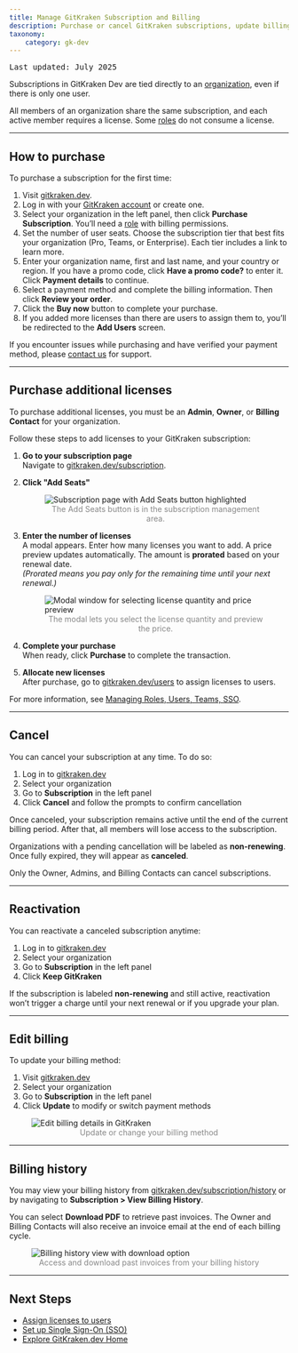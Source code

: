 ```yaml
---
title: Manage GitKraken Subscription and Billing
description: Purchase or cancel GitKraken subscriptions, update billing info, and download past invoices. 
taxonomy:
    category: gk-dev
---
```


<kbd>Last updated: July 2025</kbd>

Subscriptions in GitKraken Dev are tied directly to an [organization](/gk-dev/gk-dev-organization/), even if there is only one user.

All members of an organization share the same subscription, and each active member requires a license. Some [roles](/gk-dev/gk-dev-organization/#roles) do not consume a license.

***

## How to purchase

To purchase a subscription for the first time:

1. Visit [gitkraken.dev](https://gitkraken.dev?source=help_center&product=gitkraken_dot_dev).
2. Log in with your [GitKraken account](/gk-dev/gk-dev-account/) or create one.
3. Select your organization in the left panel, then click **Purchase Subscription**. You’ll need a [role](/gk-dev/gk-dev-organization/#roles) with billing permissions.
4. Set the number of user seats. Choose the subscription tier that best fits your organization (Pro, Teams, or Enterprise). Each tier includes a link to learn more.
5. Enter your organization name, first and last name, and your country or region. If you have a promo code, click **Have a promo code?** to enter it. Click **Payment details** to continue.
6. Select a payment method and complete the billing information. Then click **Review your order**.
7. Click the **Buy now** button to complete your purchase.
8. If you added more licenses than there are users to assign them to, you’ll be redirected to the **Add Users** screen.

<div class='callout callout--info'>
    <p>If you encounter issues while purchasing and have verified your payment method, please <a href="https://www.gitkraken.com/billing-issues">contact us</a> for support.</p>
</div>

***

## Purchase additional licenses

To purchase additional licenses, you must be an **Admin**, **Owner**, or **Billing Contact** for your organization.

Follow these steps to add licenses to your GitKraken subscription:

1. **Go to your subscription page**  
   Navigate to [gitkraken.dev/subscription](https://gitkraken.dev/subscription?source=help_center&product=gitkraken_dot_dev).

2. **Click "Add Seats"**  

   <figure>
     <img src="/wp-content/uploads/gk-dev-subscription-add-seats-2025.png" srcset="/wp-content/uploads/gk-dev-subscription-add-seats-2025@2x.png" class="img-bordered center help-center-img" alt="Subscription page with Add Seats button highlighted" style="display: block; margin: 0 auto;">
     <figcaption style="color: #888; text-align: center;">The Add Seats button is in the subscription management area.</figcaption>
   </figure>

3. **Enter the number of licenses**  
   A modal appears. Enter how many licenses you want to add. A price preview updates automatically. The amount is **prorated** based on your renewal date.  
   *(Prorated means you pay only for the remaining time until your next renewal.)*

   <figure>
     <img src="/wp-content/uploads/gk-dev-purchase-licenses-2025.png" srcset="/wp-content/uploads/gk-dev-purchase-licenses-2025@2x.png" class="img-bordered center help-center-img" alt="Modal window for selecting license quantity and price preview" style="display: block; margin: 0 auto;">
     <figcaption style="color: #888; text-align: center;">The modal lets you select the license quantity and preview the price.</figcaption>
   </figure>

4. **Complete your purchase**  
   When ready, click **Purchase** to complete the transaction.

5. **Allocate new licenses**  
   After purchase, go to [gitkraken.dev/users](https://gitkraken.dev/users?source=help_center&product=gitkraken_dot_dev) to assign licenses to users.

For more information, see [Managing Roles, Users, Teams, SSO](https://help.gitkraken.com/gk-dev/gk-dev-organization/).


***

## Cancel

You can cancel your subscription at any time. To do so:

1. Log in to [gitkraken.dev](https://gitkraken.dev/?source=help_center&product=gitkraken_dot_dev)
2. Select your organization
3. Go to **Subscription** in the left panel
4. Click **Cancel** and follow the prompts to confirm cancellation

Once canceled, your subscription remains active until the end of the current billing period. After that, all members will lose access to the subscription.

Organizations with a pending cancellation will be labeled as **non-renewing**. Once fully expired, they will appear as **canceled**.

<div class='callout callout--info'>
    <p>Only the Owner, Admins, and Billing Contacts can cancel subscriptions.</p>
</div>

***

## Reactivation

You can reactivate a canceled subscription anytime:

1. Log in to [gitkraken.dev](https://gitkraken.dev/?source=help_center&product=gitkraken_dot_dev)
2. Select your organization
3. Go to **Subscription** in the left panel
4. Click **Keep GitKraken**

If the subscription is labeled **non-renewing** and still active, reactivation won’t trigger a charge until your next renewal or if you upgrade your plan.

***

## Edit billing

To update your billing method:

1. Visit [gitkraken.dev](https://gitkraken.dev/?source=help_center&product=gitkraken_dot_dev)
2. Select your organization
3. Go to **Subscription** in the left panel
4. Click **Update** to modify or switch payment methods

<figure>
  <img src="/wp-content/uploads/gk-dev-update-billing.png" srcset="/wp-content/uploads/gk-dev-update-billing@2x.png" class="img-bordered center help-center-img" alt="Edit billing details in GitKraken">
  <figcaption style="color:#888;text-align:center">Update or change your billing method</figcaption>
</figure>

***

## Billing history

You may view your billing history from [gitkraken.dev/subscription/history](https://staging.gitkraken.dev/subscription/history?source=help_center&product=gitkraken_dot_dev) or by navigating to **Subscription > View Billing History**.

You can select **Download PDF** to retrieve past invoices. The Owner and Billing Contacts will also receive an invoice email at the end of each billing cycle.

<figure>
  <img src="/wp-content/uploads/gkdev-billing-history.png" srcset="/wp-content/uploads/gkdev-billing-history@2x.png" class="img-bordered center help-center-img" alt="Billing history view with download option">
  <figcaption style="color:#888;text-align:center">Access and download past invoices from your billing history</figcaption>
</figure>

***

## Next Steps

- [Assign licenses to users](/gk-dev/gk-dev-organization/#add-users)
- [Set up Single Sign-On (SSO)](/gk-dev/gk-dev-single-sign-on/)
- [Explore GitKraken.dev Home](/gk-dev/gk-dev-home/)